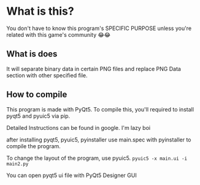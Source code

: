 # What is this?

You don't have to know this program's SPECIFIC PURPOSE unless you're related with this game's community 😂😂

## What is does

It will separate binary data in certain PNG files and replace PNG Data section with other specified file. 

## How to compile

This program is made with PyQt5. To compile this, you'll required to install pyqt5 and pyuic5 via pip. 

Detailed Instructions can be found in google. I'm lazy boi

after installing pyqt5, pyuic5, pyinstaller use main.spec with pyinstaller to compile the program.

To change the layout of the program, use pyuic5. `pyuic5 -x main.ui -i main2.py`

You can open pyqt5 ui file with PyQt5 Designer GUI